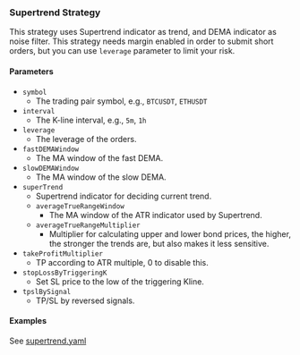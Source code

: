 ### Supertrend Strategy

This strategy uses Supertrend indicator as trend, and DEMA indicator as noise filter.
This strategy needs margin enabled in order to submit short orders, but you can use `leverage` parameter to limit your risk.


#### Parameters

- `symbol`
    - The trading pair symbol, e.g., `BTCUSDT`, `ETHUSDT`
- `interval`
    - The K-line interval, e.g., `5m`, `1h`
- `leverage`
    - The leverage of the orders.  
- `fastDEMAWindow`
    - The MA window of the fast DEMA.
- `slowDEMAWindow`
    - The MA window of the slow DEMA.
- `superTrend`
    - Supertrend indicator for deciding current trend.
    - `averageTrueRangeWindow`
        - The MA window of the ATR indicator used by Supertrend. 
    - `averageTrueRangeMultiplier`
        - Multiplier for calculating upper and lower bond prices, the higher, the stronger the trends are, but also makes it less sensitive.
- `takeProfitMultiplier`
    - TP according to ATR multiple, 0 to disable this.
- `stopLossByTriggeringK`
    - Set SL price to the low of the triggering Kline.
- `tpslBySignal`
    - TP/SL by reversed signals.


#### Examples

See [supertrend.yaml](../../config/supertrend.yaml)
